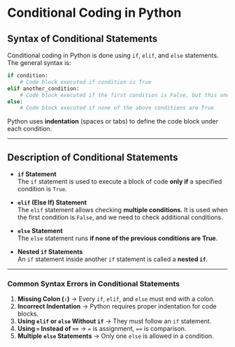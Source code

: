 # **Conditional Coding in Python**  

## **Syntax of Conditional Statements**  
Conditional coding in Python is done using `if`, `elif`, and `else` statements. The general syntax is:

```python
if condition:
    # Code block executed if condition is True
elif another_condition:
    # Code block executed if the first condition is False, but this one is True
else:
    # Code block executed if none of the above conditions are True
```

Python uses **indentation** (spaces or tabs) to define the code block under each condition.

---

## **Description of Conditional Statements**  

- **`if` Statement**  
The `if` statement is used to execute a block of code **only if** a specified condition is `True`.

- **`elif` (Else If) Statement**  
The `elif` statement allows checking **multiple conditions**. It is used when the first condition is `False`, and we need to check additional conditions.

- **`else` Statement**  
The `else` statement runs **if none of the previous conditions are True**.

- **Nested `if` Statements**  
An `if` statement inside another `if` statement is called a **nested `if`**.

---
### **Common Syntax Errors in Conditional Statements**  

1. **Missing Colon (`:`)** → Every `if`, `elif`, and `else` must end with a colon.  
2. **Incorrect Indentation** → Python requires proper indentation for code blocks.  
3. **Using `elif` or `else` Without `if`** → They must follow an `if` statement.  
4. **Using `=` Instead of `==`** → `=` is assignment, `==` is comparison.  
5. **Multiple `else` Statements** → Only one `else` is allowed in a condition.  